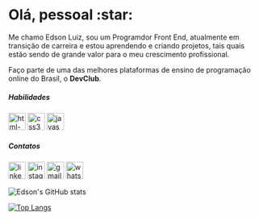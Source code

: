 <h1>Olá, pessoal :star:</h1>

<p>Me chamo Edson Luiz, sou um Programdor Front End, atualmente em transição de carreira e estou aprendendo e criando projetos, tais quais estão sendo de grande valor para o meu crescimento profissional.

Faço parte de uma das melhores plataformas de ensino de programação online do Brasil, o <strong>DevClub</strong>.</p>

<h5>Habilidades</h5>

<img width="34" height="34" src="https://img.icons8.com/color/48/html-5--v1.png" alt="html-5--v1"/> <img width="34" height="34" src="https://img.icons8.com/color/48/css3.png" alt="css3"/> <img width="34" height="34" src="https://img.icons8.com/color/48/javascript--v1.png" alt="javascript--v1"/>

<h5>Contatos</h5>

<a href="https://www.linkedin.com/in/edson-luiz-chagas/"><img width="34" height="34" src="https://img.icons8.com/fluency/48/linkedin.png" alt="linkedin"/></a> <a href="https://www.instagram.com/edsonlcs_/"><img width="34" height="34" src="https://img.icons8.com/color/48/instagram.png" alt="instagram"/></a> <a href="edinholuiz12@gmail.com"><img width="34" height="34" src="https://img.icons8.com/color/48/gmail--v1.png" alt="gmail--v1"/></a> <a href="https://wa.link/botq8i"><img width="34" height="34" src="https://img.icons8.com/color/48/whatsapp--v1.png" alt="whatsapp--v1"/></a>

![Edson's GitHub stats](https://github-readme-stats.vercel.app/api?username=EdsonChagas&show_icons=true&theme=transparent)

[![Top Langs](https://github-readme-stats.vercel.app/api/top-langs/?username=EdsonChagas)](https://github.com/anuraghazra/github-readme-stats)


